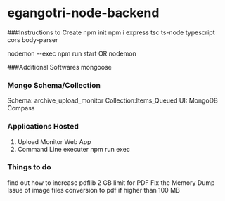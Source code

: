 # egangotri-node-backend

###Instructions to Create
npm init
npm i express tsc ts-node typescript cors body-parser

nodemon --exec npm run start
OR
nodemon 

###Additional Softwares
mongoose


### Mongo Schema/Collection
Schema: archive_upload_monitor
Collection:Items_Queued
UI: MongoDB Compass

### Applications Hosted
1. Upload Monitor Web App
2. Command Line executer
npm run exec

### Things to do
find out how to increase pdflib 2 GB limit for PDF
Fix the Memory Dump Issue of image files conversion to pdf if higher than 100 MB
